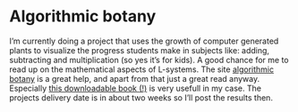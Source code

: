 <!--
  id: 301
  date: 2007-09-19T13:49:51
  modified: 2007-09-19T13:49:51
  slug: algorithmic-botany
  type: post
  excerpt: <p>I&#8217;m currently doing a project that uses the growth of computer generated plants to visualize the progress students make in subjects like: adding, subtracting and multiplication (so yes it&#8217;s for kids). A good chance for me to read up on the mathematical aspects of L-systems. The site algorithmic botany is a great help, and apart [&hellip;]</p> 
  content: <p>I&#8217;m currently doing a project that uses the growth of computer generated plants to visualize the progress students make in subjects like: adding, subtracting and multiplication (so yes it&#8217;s for kids). A good chance for me to read up on the mathematical aspects of L-systems. The site <a href="http://algorithmicbotany.org/">algorithmic botany</a> is a great help, and apart from that just a great read anyway. Especially <a href="http://algorithmicbotany.org/papers/#abop">this downloadable book (!)</a> is very usefull in my case. The projects delivery date is in about two weeks so I&#8217;ll post the results then.</p> 
  categories: book,code,nature,work
  tags: 
-->

# Algorithmic botany

<p>I&#8217;m currently doing a project that uses the growth of computer generated plants to visualize the progress students make in subjects like: adding, subtracting and multiplication (so yes it&#8217;s for kids). A good chance for me to read up on the mathematical aspects of L-systems. The site <a href="http://algorithmicbotany.org/">algorithmic botany</a> is a great help, and apart from that just a great read anyway. Especially <a href="http://algorithmicbotany.org/papers/#abop">this downloadable book (!)</a> is very usefull in my case. The projects delivery date is in about two weeks so I&#8217;ll post the results then.</p>

